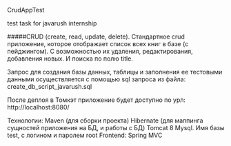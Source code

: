 CrudAppTest

test task for javarush internship

#####CRUD (create, read, update, delete). Стандартное crud приложение, которое отображает список всех книг в базе (с пейджингом). С возможностью их удаления, редактирования, добавления новых. И поиска по полю title.

Запрос для создания базы данных, таблицы и заполнения ее тестовыми данными осуществляется с помощью sql запроса из файла: create_db_script_javarush.sql

После деплоя в Томкэт приложение будет доступно по урл: http://localhost:8080/

Технологии:
Maven (для сборки проекта)
Hibernate (для маппинга сущностей приложения на БД, и работы с БД)
Tomcat 8
Mysql. Имя базы test, с логином и паролем root
Frontend: Spring MVC
